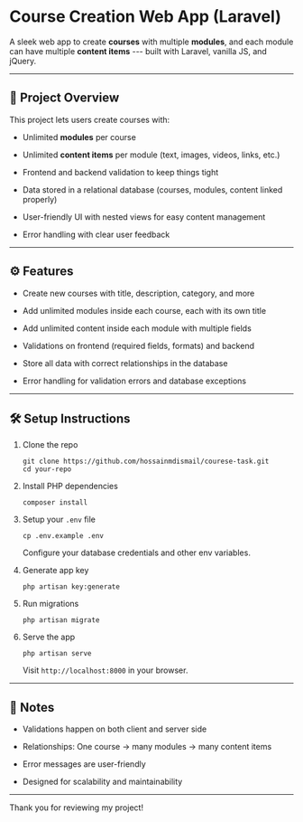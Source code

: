 Course Creation Web App (Laravel)
=================================

A sleek web app to create **courses** with multiple **modules**, and each module can have multiple **content items** --- built with Laravel, vanilla JS, and jQuery.

* * * * *

🚀 Project Overview
-------------------

This project lets users create courses with:

-   Unlimited **modules** per course

-   Unlimited **content items** per module (text, images, videos, links, etc.)

-   Frontend and backend validation to keep things tight

-   Data stored in a relational database (courses, modules, content linked properly)

-   User-friendly UI with nested views for easy content management

-   Error handling with clear user feedback

* * * * *

⚙️ Features
-----------

-   Create new courses with title, description, category, and more

-   Add unlimited modules inside each course, each with its own title

-   Add unlimited content inside each module with multiple fields

-   Validations on frontend (required fields, formats) and backend

-   Store all data with correct relationships in the database

-   Error handling for validation errors and database exceptions

* * * * *

🛠️ Setup Instructions
----------------------

1.  Clone the repo

    ```
    git clone https://github.com/hossainmdismail/courese-task.git
    cd your-repo

    ```

2.  Install PHP dependencies

    ```
    composer install

    ```

3.  Setup your `.env` file

    ```
    cp .env.example .env

    ```

    Configure your database credentials and other env variables.

4.  Generate app key

    ```
    php artisan key:generate

    ```

5.  Run migrations

    ```
    php artisan migrate

    ```

6.  Serve the app

    ```
    php artisan serve

    ```

    Visit `http://localhost:8000` in your browser.

* * * * *

📝 Notes
--------

-   Validations happen on both client and server side

-   Relationships: One course → many modules → many content items

-   Error messages are user-friendly

-   Designed for scalability and maintainability

* * * * *

Thank you for reviewing my project!
